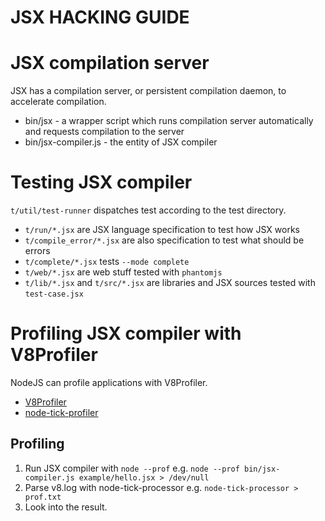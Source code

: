 JSX HACKING GUIDE
=================================================


JSX compilation server
=================================================

JSX has a compilation server, or persistent compilation daemon, to accelerate compilation.

* bin/jsx - a wrapper script which runs compilation server automatically and requests compilation to the server
* bin/jsx-compiler.js - the entity of JSX compiler

Testing JSX compiler
=================================================

`t/util/test-runner` dispatches test according to the test directory.

* `t/run/*.jsx` are JSX language specification to test how JSX works
* `t/compile_error/*.jsx` are also specification to test what should be errors
* `t/complete/*.jsx` tests `--mode complete`
* `t/web/*.jsx` are web stuff tested with `phantomjs`
* `t/lib/*.jsx` and `t/src/*.jsx` are libraries and JSX sources tested with `test-case.jsx`

Profiling JSX compiler with V8Profiler
=================================================

NodeJS can profile applications with V8Profiler.

* [V8Profiler](http://code.google.com/p/v8/wiki/V8Profiler)
* [node-tick-profiler](https://github.com/sidorares/node-tick)

Profiling
-------------------------------------------------

1. Run JSX compiler with `node --prof`
    e.g. `node --prof bin/jsx-compiler.js example/hello.jsx > /dev/null`
2. Parse v8.log with node-tick-processor
    e.g. `node-tick-processor > prof.txt`
3. Look into the result.

